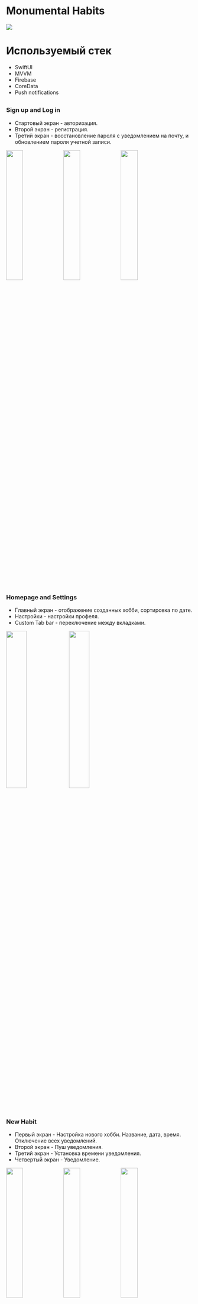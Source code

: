 # Monumental Habits 

<p float="left">
  <img src="https://github.com/Moroz9/MonumentalHabitsSwiftUI/assets/126159245/d32b58a0-294b-490c-a49d-49c9b58dff55" />
</p>

# Используемый стек
- SwiftUI
- MVVM
- Firebase
- CoreData
- Push notifications


## 

### Sign up and Log in

- Стартовый экран - авторизация. 
- Второй экран - регистрация.
- Третий экран - восстановление пароля с уведомлением на почту, и обновлением пароля учетной записи.

<p float="left">
  <img src="https://github.com/Moroz9/MonumentalHabitsSwiftUI/assets/126159245/982725c9-90b4-4460-8929-19a1d7d5769c" width="30%" />
  <img src="https://github.com/Moroz9/MonumentalHabitsSwiftUI/assets/126159245/1cbeaa71-f47d-490f-92c3-37a2e4e63ca7" width="30%" />
  <img src="https://github.com/Moroz9/MonumentalHabitsSwiftUI/assets/126159245/38380d77-f90a-4caf-bd4a-74f96fc93927" width="30%" />
</p>

## 

### Homepage and Settings

- Главный экран - отображение созданных хобби, сортировка по дате. 
- Настройки - настройки профеля.
- Custom Tab bar - переключение между вкладками.

<p float="left">
  <img src="https://github.com/Moroz9/MonumentalHabitsSwiftUI/assets/126159245/65bc6630-b003-419b-8cf6-0bdc9d0d02dc" width="33%" />
   <img src="https://github.com/Moroz9/MonumentalHabitsSwiftUI/assets/126159245/c88ee6c8-cac1-4f02-88c6-b2bc72c32505" width="33%" />
</p>

## 

### New Habit

- Первый экран - Настройка нового хобби. Название, дата, время. Отключение всех уведомлений.
- Второй экран - Пуш уведомления.
- Третий экран - Установка времени уведомления. 
- Четвертый экран - Уведомление.


<p float="left">
 <img src="https://github.com/Moroz9/MonumentalHabitsSwiftUI/assets/126159245/6181983a-6e0d-450a-8b4d-48f1dbea6f92" width="30%" />
  <img src="https://github.com/Moroz9/MonumentalHabitsSwiftUI/assets/126159245/a9f3d2a1-bbca-4b4e-b44b-f8f8a0000fb7" width="30%" />
  <img src="https://github.com/Moroz9/MonumentalHabitsSwiftUI/assets/126159245/d3e5a05a-7dc6-4bcd-80ee-736194f1ab62" width="30%" />
  <img src="https://github.com/Moroz9/MonumentalHabitsSwiftUI/assets/126159245/7c421fec-099a-43e0-8909-2576cfef4248" width="30%" />
</p>

